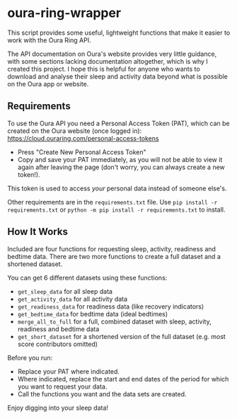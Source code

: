 # oura-ring-wrapper

This script provides some useful, lightweight functions that make it easier to work with the Oura Ring API.

The API documentation on Oura's website provides very little guidance, with some sections lacking documentation altogether, which is why I created this project. I hope this is helpful for anyone who wants to download and analyse their sleep and activity data beyond what is possible on the Oura app or website.


## Requirements

To use the Oura API you need a Personal Access Token (PAT), which can be created on the Oura website (once logged in):
https://cloud.ouraring.com/personal-access-tokens
- Press "Create New Personal Access Token"
- Copy and save your PAT immediately, as you will not be able to view it again after leaving the page (don't worry, you can always create a new token!).

This token is used to access *your* personal data instead of someone else's.

Other requirements are in the `requirements.txt` file. Use `pip install -r requirements.txt` or `python -m pip install -r requirements.txt` to install.

## How It Works

Included are four functions for requesting sleep, activity, readiness and bedtime data. There are two more functions to create a full dataset and a shortened dataset.

You can get 6 different datasets using these functions:
- `get_sleep_data` for all sleep data
- `get_activity_data` for all activity data
- `get_readiness_data` for readiness data (like recovery indicators)
- `get_bedtime_data` for bedtime data (ideal bedtimes)
- `merge_all_to_full` for a full, combined dataset with sleep, activity, readiness and bedtime data
- `get_short_dataset` for a shortened version of the full dataset (e.g. most score contributors omitted)

Before you run:
- Replace your PAT where indicated.
- Where indicated, replace the start and end dates of the period for which you want to request your data.
- Call the functions you want and the data sets are created.

Enjoy digging into your sleep data!
